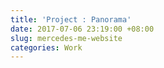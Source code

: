 ```yaml
---
title: 'Project : Panorama'
date: 2017-07-06 23:19:00 +08:00
slug: mercedes-me-website
categories: Work
---
```


